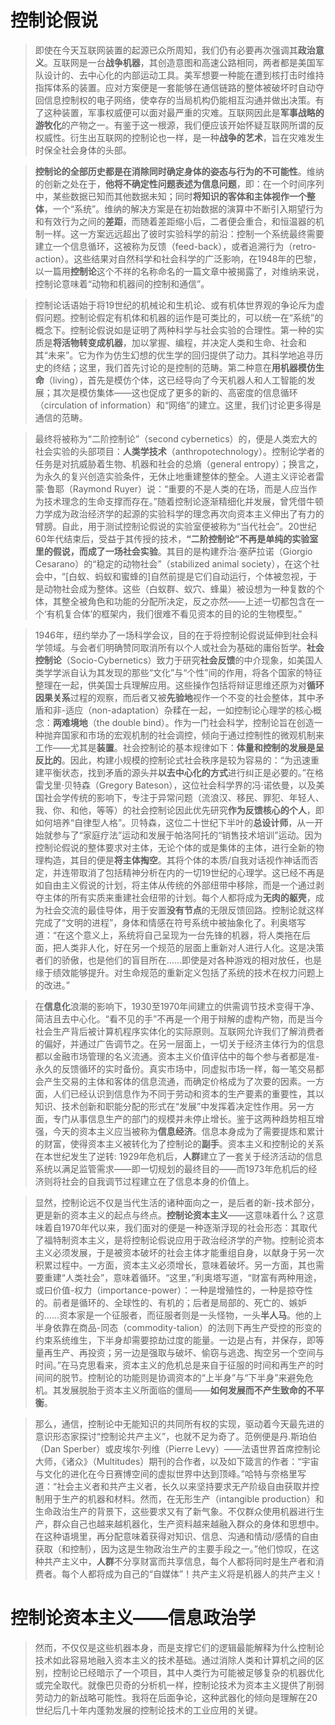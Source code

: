 
# 控制论假说
> 即使在今天互联网装置的起源已众所周知，我们仍有必要再次强调其**政治意义**。互联网是一台**战争机器**，其创造意图和高速公路相同，两者都是美国军队设计的、去中心化的内部运动工具。美军想要一种能在遭到核打击时维持指挥体系的装置。应对方案便是一套能够在通信链路的整体被破坏时自动夺回信息控制权的电子网络，使幸存的当局机构仍能相互沟通并做出决策。有了这种装置，军事权威便可以面对最严重的灾难。互联网因此是**军事战略的游牧化**的产物之一。有鉴于这一根源，我们便应该开始怀疑互联网所谓的反权威性。衍生出互联网的控制论也一样，是一种**战争的艺术**，旨在灾难发生时保全社会身体的头部。

> **控制论的全部历史都是在消除同时确定身体的姿态与行为的不可能性**。维纳的创新之处在于，**他将不确定性问题表述为信息问题**，即：在一个时间序列中，某些数据已知而其他数据未知；同时**将知识的客体和主体视作一个整体**，一个“系统”。维纳的解决方案是在初始数据的演算中不断引入期望行为和有效行为之间的**差距**，而随着差距缩小后，二者便会重合，和恒温器的机制一样。这一方案远远超出了彼时实验科学的前沿：控制一个系统最终需要建立一个信息循环，这被称为反馈（feed-back），或者追溯行为（retro-action）。这些结果对自然科学和社会科学的广泛影响，在1948年的巴黎，以一篇用**控制论**这个不祥的名称命名的一篇文章中被揭露了，对维纳来说，控制论意味着“动物和机器间的控制和通信”。

> 控制论话语始于将19世纪的机械论和生机论、或有机体世界观的争论斥为虚假问题。控制论假定有机体和机器的运作是可类比的，可以统一在“系统”的概念下。控制论假说如是证明了两种科学与社会实验的合理性。第一种的实质是**将活物转变成机器**，加以掌握、编程，并决定人类和生命、社会和其“未来”。它为作为仿生幻想的优生学的回归提供了动力。其科学地追寻历史的终结；这里，我们首先讨论的是控制的范畴。第二种意在**用机器模仿生命**（living），首先是模仿个体，这已经导向了今天机器人和人工智能的发展；其次是模仿集体——这也促成了更多的新的、高密度的信息循环（circulation of information）和“网络”的建立。这里，我们讨论更多得是通信的范畴。

> 最终将被称为“二阶控制论”（second cybernetics）的，便是人类宏大的社会实验的头部项目：**人类学技术**（anthropotechnology）。控制论学者的任务是对抗威胁着生物、机器和社会的总熵（general entropy）；换言之，为永久的复兴创造实验条件，无休止地重建整体的整全。人道主义评论者雷蒙·鲁耶（Raymond Ruyer）说：“重要的不是人类的在场，而是人应当作为技术理念的生命支撑而存在。”随着控制论逐渐精细化并发展，曾凭借牛顿力学成为政治经济学的起源的实验科学的理念再次向资本主义伸出了有力的臂膀。自此，用于测试控制论假说的实验室便被称为“当代社会”。20世纪60年代结束后，受益于其传授的技术，**“二阶控制论”不再是单纯的实验室里的假说，而成了一场社会实验**。其目的是构建乔治·塞萨拉诺（Giorgio Cesarano）的“稳定的动物社会”（stabilized animal society），在这个社会中，“[白蚁、蚂蚁和蜜蜂的]自然前提是它们自动运行，个体被忽视，于是动物社会成为整体。这些（白蚁群、蚁穴、蜂巢）被设想为一种复数的个体，其整全被角色和功能的分配所决定，反之亦然——上述一切都包含在一个‘有机复合体’的框架内，我们很难不看见资本的目的论的生物模型。”

> 1946年，纽约举办了一场科学会议，目的在于将控制论假说延伸到社会科学领域。与会者们明确赞同取消所有以个人或社会为基础的庸俗哲学。**社会控制论**（Socio-Cybernetics）致力于研究**社会反馈**的中介现象，如美国人类学学派自认为其发现的那些“文化”与“个性”间的作用，将各个国家的特征整理在一起，供美国士兵理解应用。这些操作包括将辩证思维还原为对**循环因果关系**过程的观察，而后者又被**先验地**视作一个不变的社会整体，其中矛盾和非-适应（non-adaptation）杂糅在一起，一如控制论心理学的核心概念：**两难境地**（the double bind）。作为一门社会科学，控制论旨在创造一种抛弃国家和市场的宏观机制的社会调控，倾向于通过控制性的微观机制来工作——尤其是**装置**。社会控制论的基本规律如下：**体量和控制的发展是呈反比的**。因此，构建小规模的控制论式社会秩序是较为容易的：“为迅速重建平衡状态，找到矛盾的源头并**以去中心化的方式**进行纠正是必要的。”在格雷戈里·贝特森（Gregory Bateson），这位社会科学界的冯·诺依曼，以及美国社会学传统的影响下，专注于异常问题（流浪汉、移民、罪犯、年轻人、我、你、和他，等等）的社会控制论因此优先研究**作为反馈核心的个人**，即如何培养“自律型人格”。贝特森，这位二十世纪下半叶的**总设计师**，从一开始就参与了“家庭疗法”运动和发展于帕洛阿托的“销售技术培训”运动。因为控制论假说的整体要求对主体，无论个体的或是集体的主体，进行全新的物理构造，其目的便是**将主体掏空**。其将个体的本质/自我对话视作神话而否定，并连带取消了包括精神分析在内的一切19世纪的心理学。这已经不再是如自由主义假说的计划，将主体从传统的外部纽带中移除，而是一个通过剥夺主体的所有实质来重建社会纽带的计划。每个人都将成为**无肉的躯壳**，成为社会交流的最佳导体，用于安置**没有节点**的无限反馈回路。控制论就这样完成了“文明的进程”，身体和情感在符号系统中被抽象化了。利奥塔写道：“在这个意义上，系统将自己呈现为一台先锋的机器，将人类拖在后面，把人类非人化，好在另一个规范的层面上重新对人进行人化。这是决策者们的骄傲，也是他们的盲目所在……即使是对各种游戏的相对放任，也是缘于绩效能够提升。对生命规范的重新定义包括了系统的技术在权力问题上的改进。”

> 在**信息化**浪潮的影响下，1930至1970年间建立的供需调节技术变得干净、简洁且去中心化。“看不见的手”不再是一个用于辩解的虚构产物，而是当今社会生产背后被计算机程序实体化的实际原则。互联网允许我们了解消费者的偏好，并通过广告调节之。在另一层面上，一切关于经济主体行为的信息都以金融市场管理的名义流通。资本主义价值评估中的每个参与者都是准-永久的反馈循环的实时备份。真实市场中，同虚拟市场一样，每一笔交易都会产生交易的主体和客体的信息流通，而确定价格成为了次要的因素。一方面，人们已经认识到信息作为不同于劳动和资本的生产要素的重要性，其以知识、技术创新和职能分配的形式在“发展”中发挥着决定性作用。另一方面，专门从事信息生产的部门的规模并未停止增长。鉴于这两种趋势相互增强，今天的资本主义应当被称为**信息经济**。信息本身成为了需要提炼和累计的财富，使得资本主义被转化为了控制论的**副手**。资本主义和控制论的关系在本世纪发生了逆转: 1929年危机后，**人群**建立了一套关于经济活动的信息系统以满足监管需求——即一切规划的最终目的——而1973年危机后的经济则将社会的自我调节过程建立在了信息本身的价值上。

> 显然，控制论远不仅是当代生活的诸种面向之一，是后者的新-技术部分，更是新的资本主义的起点与终点。**控制论资本主义**——这意味着什么？这意味着自1970年代以来，我们面对的便是一种逐渐浮现的社会形态：其取代了福特制资本主义，是将控制论假说应用于政治经济学的产物。控制论资本主义必须发展，于是被资本破坏的社会主体才能重组自身，以献身于另一次积累过程中。一方面，资本主义必须增长，意味着破坏。另一方面，其也需要重建“人类社会”，意味着循环。“这里，”利奥塔写道，“财富有两种用途，或曰价值-权力（importance-power）：一种是增殖性的，一种是掠夺性的。前者是循环的、全球性的、有机的；后者是局部的、死亡的、嫉妒的……资本家是一个征服者，而征服者则是一头怪物，一头**半人马**。他的上半身依靠在商品-同态（commodity-talion）的法则下再生产受控的形变的约束系统维生，下半身却需要掠劫过度的能量。一边是占有，并保存，即等量再生产、再投资；另一边是强取与破坏、偷窃与逃逸、掏空另一个空间与时间。”在马克思看来，资本主义的危机总是来自于征服的时间和再生产的时间间的脱节。控制论的功能则是协调资本的“上半身”与“下半身”来避免危机。其发展脱胎于资本主义所面临的僵局——**如何发展而不产生致命的不平衡**。

> 那么，通信，控制论中无能知识的共同所有权的实现，驱动着今天最先进的意识形态家探讨“控制论共产主义”，也就不足为奇了。范例便是丹.斯珀伯（Dan Sperber）或皮埃尔·列维（Pierre Levy）——法语世界首席控制论大师，《诸众》（Multitudes）期刊的合作者，以及如下箴言的作者：“宇宙与文化的进化在今日赛博空间的虚拟世界中达到顶峰。”哈特与奈格里写道：“社会主义者和共产主义者，长久以来坚持要求无产阶级自由获取并控制用于生产的机器和材料。然而，在无形生产（intangible production）和生命政治生产的背景下，这些要求又有了新气象。不仅群众使用机器进行生产，群众自己也越来越机器化，生产资料越来越融入群众的身体和思想中。在这种语境里，再分配意味着获得对知识、信息、沟通和情动/感情的自由获取（和控制），因为这是生物政治生产的主要手段之一。”他们惊叹，在这种共产主义中，**人群**不分享财富而共享信息，每个人都将同时是生产者和消费者。每个人都将成为自己的“自媒体”！共产主义将是机器人的共产主义！


# 控制论资本主义——信息政治学

> 然而，不仅仅是这些机器本身，而是支撑它们的逻辑最能解释为什么控制论技术如此容易地融入资本主义的技术基础。通过消除人类和计算机之间的区别，控制论已经暗示了一个项目，其中人类行为可能被足够复杂的机器优化或完全取代。就像巴贝奇的分析机一样，控制论技术为资本主义提供了削弱劳动力的新战略可能性。我将在后面争论，这种武器化的倾向是理解在20世纪后几十年内蓬勃发展的控制论技术的工业应用的关键。
> 
